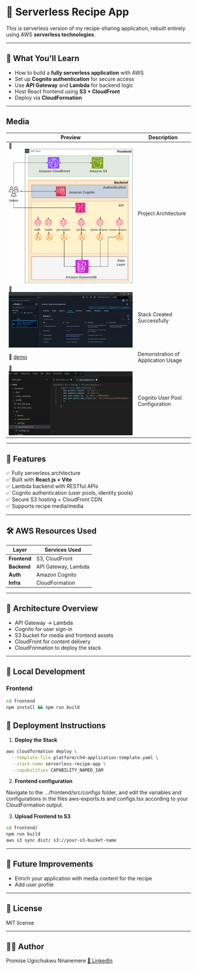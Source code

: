 # 🥘 Serverless Recipe App

This is serverless version of my recipe-sharing application, rebuilt entirely using AWS **serverless technologies**.

---

## 🎯 What You'll Learn

- How to build a **fully serverless application** with AWS
- Set up **Cognito authentication** for secure access
- Use **API Gateway** and **Lambda** for backend logic
- Host React frontend using **S3 + CloudFront**
- Deploy via **CloudFormation**

---

## Media

| Preview | Description |
|--------|-------------|
| 📸 ![architecture](media/architecture.png) | Project Architecture |
| 📸 ![deployment](media/deployment-success.png) | Stack Created Successfully |
| 🎥 [demo](media/demo.webm) | Demonstration of Application Usage |
| 📸 ![auth](media/cognito-auth.png) | Cognito User Pool Configuration |

---

## 🚀 Features

✅ Fully serverless architecture  
✅ Built with **React.js + Vite**  
✅ Lambda backend with RESTful APIs  
✅ Cognito authentication (user pools, identity pools)  
✅ Secure S3 hosting + CloudFront CDN  
✅ Supports recipe media/media  

---

## 🛠️ AWS Resources Used

| Layer        | Services Used |
|--------------|---------------|
| **Frontend** | S3, CloudFront |
| **Backend**  | API Gateway, Lambda |
| **Auth**     | Amazon Cognito |
| **Infra**    | CloudFormation |

---

## 🧱 Architecture Overview

- API Gateway -> Lambda
- Cognito for user sign-in
- S3 bucket for media and frontend assets
- CloudFront for content delivery
- CloudFormation to deploy the stack

---

## 🧪 Local Development

### Frontend
```bash
cd frontend
npm install && npm run build
```

##  🧱 Deployment Instructions

1. **Deploy the Stack**

```bash
aws cloudformation deploy \
  --template-file platform/ch4-application-template.yaml \
  --stack-name serverless-recipe-app \
  --capabilities CAPABILITY_NAMED_IAM
```

2. **Frontend configuration**

Navigate to the …/frontend/src/configs folder, and edit the variables and configurations in the files aws-exports.ts and configs.tsx according to your CloudFormation output.


3. **Upload Frontend to S3**

```bash
cd frontend/
npm run build
aws s3 sync dist/ s3://your-s3-bucket-name
```
---

## 📌 Future Improvements

- Enrich your application with media content for the recipe
- Add user profile

---

## 📄 License

MIT license

---

## 🙋‍♂️ Author

Promise Ugochukwu Nnanemere
[🔗 LinkedIn](https://linkedin.com/in/promiseugochukwunnanemere)
